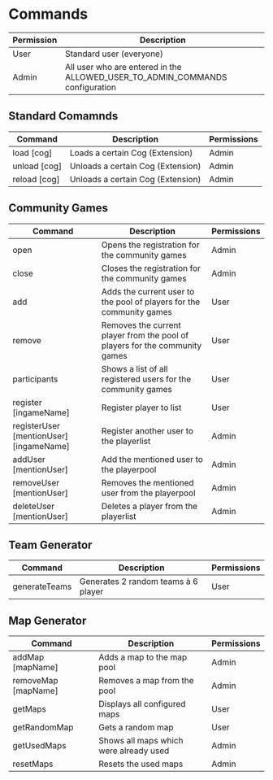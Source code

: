 # Commands

| Permission | Description |
| -- | -- |
| User | Standard user (everyone) |
| Admin | All user who are entered in the ALLOWED_USER_TO_ADMIN_COMMANDS configuration |

## Standard Comamnds
| Command | Description | Permissions |
|--|--|--|
| load [cog] | Loads a certain Cog (Extension) | Admin
| unload [cog] | Unloads a certain Cog (Extension) | Admin
| reload [cog] | Unloads a certain Cog (Extension) | Admin

## Community Games
| Command | Description | Permissions |
|--|--|--|
| open  | Opens the registration for the community games | Admin |
| close | Closes the registration for the community games | Admin |
| add | Adds the current user to the pool of players for the community games | User |
| remove | Removes the current player from the pool of players for the community games | User |
| participants | Shows a list of all registered users for the community games | User |
| register [ingameName] | Register player to list | User |
| registerUser [mentionUser] [ingameName] | Register another user to the playerlist | Admin |
| addUser [mentionUser] | Add the mentioned user to the playerpool | Admin |
| removeUser [mentionUser] | Removes the mentioned user from the playerpool | Admin |
| deleteUser [mentionUser] | Deletes a player from the playerlist | Admin |

## Team Generator
| Command | Description | Permissions |
|--|--|--|
| generateTeams | Generates 2 random teams à 6 player | User |

## Map Generator
| Command | Description | Permissions |
|--|--|--|
| addMap [mapName]| Adds a map to the map pool | Admin |
| removeMap [mapName] | Removes a map from the pool | Admin |
| getMaps | Displays all configured maps | User |
| getRandomMap | Gets a random map | User |
| getUsedMaps | Shows all maps which were already used | Admin |
| resetMaps | Resets the used maps | Admin |
